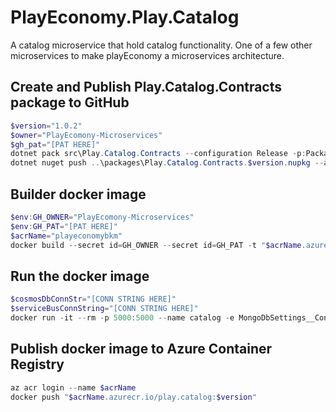 # PlayEconomy.Play.Catalog

A catalog microservice that hold catalog functionality. One of a few other microservices to make playEconomy a microservices architecture.

## Create and Publish Play.Catalog.Contracts package to GitHub

```powershell
$version="1.0.2"
$owner="PlayEcomony-Microservices"
$gh_pat="[PAT HERE]"
dotnet pack src\Play.Catalog.Contracts --configuration Release -p:PackageVersion=$version -p:RepositoryUrl=https://github.com/$owner/Play.Catalog -o ..\packages
dotnet nuget push ..\packages\Play.Catalog.Contracts.$version.nupkg --api-key $gh_pat --source "github"
```

## Builder docker image

```powershell
$env:GH_OWNER="PlayEcomony-Microservices"
$env:GH_PAT="[PAT HERE]"
$acrName="playeconomybkm"
docker build --secret id=GH_OWNER --secret id=GH_PAT -t "$acrName.azurecr.io/play.catalog:$version" . 
```

## Run the docker image

```powershell
$cosmosDbConnStr="[CONN STRING HERE]"
$serviceBusConnString="[CONN STRING HERE]"
docker run -it --rm -p 5000:5000 --name catalog -e MongoDbSettings__ConnectionString=$cosmosDbConnStr -e ServiceBusSettings__ConnectionString=$serviceBusConnString -e ServiceSettings__MessageBroker="SERVICEBUS" play.catalog:$version
```

## Publish docker image to Azure Container Registry

```powershell
az acr login --name $acrName
docker push "$acrName.azurecr.io/play.catalog:$version"
```
